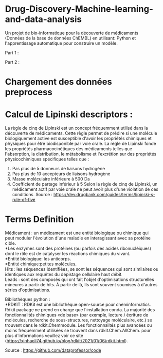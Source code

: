 # Drug-Discovery-Machine-learning-and-data-analysis
Un projet de bio-informatique pour la découverte de médicaments (Données de la base de données ChEMBL) en utilisant: Python et l'apprentissage automatique pour construire un modèle.  

Part 1 :  


Part 2 :  
# Chargement des données preprocess   
# Calcul de Lipinski descriptors :  
La règle de cinq de Lipinski est un concept fréquemment utilisé dans la découverte de médicaments. Cette règle permet de prédire si une molécule biologiquement active est susceptible d'avoir les propriétés chimiques et physiques pour être biodisponible par voie orale. La règle de Lipinski fonde les propriétés pharmacocinétiques des médicaments telles que l'absorption, la distribution, le métabolisme et l'excrétion sur des propriétés physicochimiques spécifiques telles que :
1.	Pas plus de 5 donneurs de liaisons hydrogène
2.	Pas plus de 10 accepteurs de liaisons hydrogène
3.	Masse moléculaire inférieure à 500 Da
4.	Coefficient de partage inférieur à 5
Selon la règle de cinq de Lipinski, un médicament actif par voie orale ne peut avoir plus d'une violation de ces conditions.
Source : https://dev.drugbank.com/guides/terms/lipinski-s-rule-of-five


# Terms Definition
Médicament : un médicament est une entité biologique ou chimique qui peut moduler l'évolution d'une maladie en interagissant avec sa protéine cible.  
*Les enzymes sont des protéines (ou parfois des acides ribonucléiques) dont le rôle est de catalyser les réactions chimiques du vivant.  
*Entité biologique: les anticorps.    
*Entité chimique:petites molécules.      
Hits : les séquences identifiées, se sont les séquences qui sont similaires ou identiques aux requêtes du dépistage cellulaire haut débit.  
Leads : sont des composés qui ont fait l'objet d'optimisations structurelles mineures à partir de hits. À partir de là, Ils sont souvent soumises à d'autres séries d'optimisations.  

Bibliothèques python :  
*RDKIT : RDKit est une bibliothèque open-source pour cheminformatics. Rdkit package ne prend en charge que l'installation conda. La majorité des fonctionnalités chimiques «de base» (par exemple, lecture / écriture de molécules, recherche de sous-structures, nettoyage moléculaire, etc.) se trouvent dans le rdkit.Chemmodule. Les fonctionnalités plus avancées ou moins fréquemment utilisées se trouvent dans rdkit.Chem.AllChem. pour plus d'informations veuillez voir ce site  (https://xinhaoli74.github.io/blog/rdkit/2021/01/06/rdkit.html).



Source : https://github.com/dataprofessor/code
